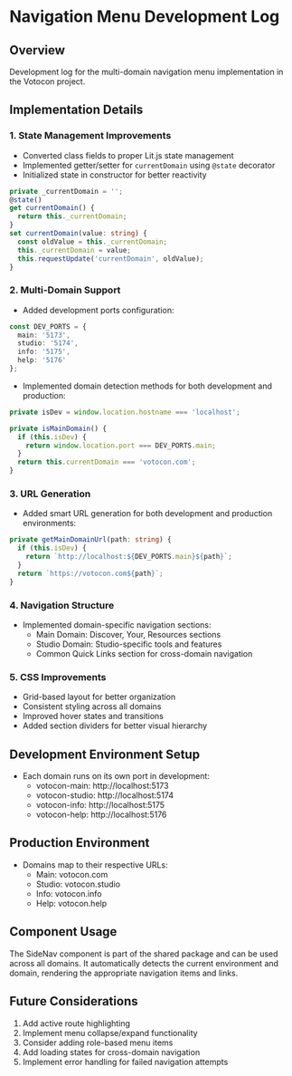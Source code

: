 # Navigation Menu Development Log

## Overview
Development log for the multi-domain navigation menu implementation in the Votocon project.

## Implementation Details

### 1. State Management Improvements
- Converted class fields to proper Lit.js state management
- Implemented getter/setter for `currentDomain` using `@state` decorator
- Initialized state in constructor for better reactivity
```typescript
private _currentDomain = '';
@state()
get currentDomain() {
  return this._currentDomain;
}
set currentDomain(value: string) {
  const oldValue = this._currentDomain;
  this._currentDomain = value;
  this.requestUpdate('currentDomain', oldValue);
}
```

### 2. Multi-Domain Support
- Added development ports configuration:
```typescript
const DEV_PORTS = {
  main: '5173',
  studio: '5174',
  info: '5175',
  help: '5176'
};
```
- Implemented domain detection methods for both development and production:
```typescript
private isDev = window.location.hostname === 'localhost';

private isMainDomain() {
  if (this.isDev) {
    return window.location.port === DEV_PORTS.main;
  }
  return this.currentDomain === 'votocon.com';
}
```

### 3. URL Generation
- Added smart URL generation for both development and production environments:
```typescript
private getMainDomainUrl(path: string) {
  if (this.isDev) {
    return `http://localhost:${DEV_PORTS.main}${path}`;
  }
  return `https://votocon.com${path}`;
}
```

### 4. Navigation Structure
- Implemented domain-specific navigation sections:
  - Main Domain: Discover, Your, Resources sections
  - Studio Domain: Studio-specific tools and features
  - Common Quick Links section for cross-domain navigation

### 5. CSS Improvements
- Grid-based layout for better organization
- Consistent styling across all domains
- Improved hover states and transitions
- Added section dividers for better visual hierarchy

## Development Environment Setup
- Each domain runs on its own port in development:
  - votocon-main: http://localhost:5173
  - votocon-studio: http://localhost:5174
  - votocon-info: http://localhost:5175
  - votocon-help: http://localhost:5176

## Production Environment
- Domains map to their respective URLs:
  - Main: votocon.com
  - Studio: votocon.studio
  - Info: votocon.info
  - Help: votocon.help

## Component Usage
The SideNav component is part of the shared package and can be used across all domains. It automatically detects the current environment and domain, rendering the appropriate navigation items and links.

## Future Considerations
1. Add active route highlighting
2. Implement menu collapse/expand functionality
3. Consider adding role-based menu items
4. Add loading states for cross-domain navigation
5. Implement error handling for failed navigation attempts
